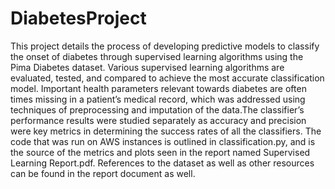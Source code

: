 # DiabetesProject

This project details the process of developing predictive models to classify the onset of diabetes through supervised learning algorithms using the Pima Diabetes dataset. Various supervised learning algorithms are evaluated, tested, and compared to achieve the
most accurate classification model. Important health parameters relevant towards diabetes are often times
missing in a patient’s medical record, which was addressed using techniques of preprocessing and imputation of
the data.The classifier’s performance results were studied separately as accuracy and precision were key metrics
in determining the success rates of all the classifiers. The code that was run on AWS instances is outlined in classification.py, and is the source of the metrics and plots seen in the report named Supervised Learning Report.pdf. References to the dataset as well as other resources can be found in the report document as well.
